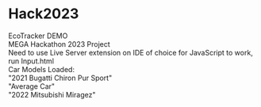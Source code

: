 # Hack2023
EcoTracker DEMO\
MEGA Hackathon 2023 Project\
Need to use Live Server extension on IDE of choice for JavaScript to work, run Input.html\
Car Models Loaded:\
"2021 Bugatti Chiron Pur Sport"\
"Average Car"\
"2022 Mitsubishi Miragez"
